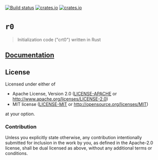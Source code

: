 [![Build status](https://travis-ci.org/japaric/r0.svg?branch=master)](https://travis-ci.org/japaric/r0)
[![crates.io](https://img.shields.io/crates/d/r0.svg)](https://crates.io/crates/r0)
[![crates.io](https://img.shields.io/crates/v/r0.svg)](https://crates.io/crates/r0)

# `r0`

> Initialization code ("crt0") written in Rust

## [Documentation](https://docs.rs/r0)

## License

Licensed under either of

- Apache License, Version 2.0 ([LICENSE-APACHE](LICENSE-APACHE) or
  http://www.apache.org/licenses/LICENSE-2.0)
- MIT license ([LICENSE-MIT](LICENSE-MIT) or http://opensource.org/licenses/MIT)

at your option.

### Contribution

Unless you explicitly state otherwise, any contribution intentionally submitted for inclusion in the
work by you, as defined in the Apache-2.0 license, shall be dual licensed as above, without any
additional terms or conditions.
